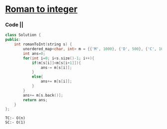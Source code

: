 # [Roman to integer](https://leetcode.com/problems/roman-to-integer/)

### Code ||

``` .cpp
class Solution {
public:
    int romanToInt(string s) {
        unordered_map<char, int> m = {{'M', 1000}, {'D', 500}, {'C', 100}, {'L', 50}, {'X', 10}, {'V', 5}, {'I', 1}};
        int ans=0;
        for(int i=0; i<s.size()-1; i++){
            if(m[s[i]]<m[s[i+1]]){
                ans-= m[s[i]];
            }
            else{
                ans+= m[s[i]];
            }
        }
        ans+= m[s.back()];
        return ans;
    }
};
```

```
TC:- O(n)
SC:- O(1)
```
